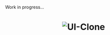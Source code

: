 Work in progress...


<h1 align="center">
  <img alt="UI-Clone" title="UI-Clone-ML" src="https://ik.imagekit.io/hld13bjzb1/Screenshot_20200903_104554_KLEqLwR3O.png" />
</h1> 
  
